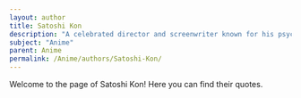 ```yaml
---
layout: author
title: Satoshi Kon
description: "A celebrated director and screenwriter known for his psychological thriller anime films like 'Perfect Blue' and 'Paprika', Kon's work often blurs the lines between dreams and reality."
subject: "Anime"
parent: Anime
permalink: /Anime/authors/Satoshi-Kon/
---
```


Welcome to the page of Satoshi Kon! Here you can find their quotes.
